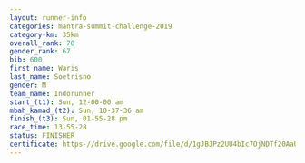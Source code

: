 ```yaml
---
layout: runner-info 
categories: mantra-summit-challenge-2019 
category-km: 35km 
overall_rank: 78
gender_rank: 67
bib: 600
first_name: Waris
last_name: Soetrisno
gender: M
team_name: Indorunner
start_(t1): Sun, 12-00-00 am
mbah_kamad_(t2): Sun, 10-37-36 am
finish_(t3): Sun, 01-55-28 pm
race_time: 13-55-28
status: FINISHER
certificate: https-//drive.google.com/file/d/1gJBJPz2UU4bIc7OjNDTf20AaUJKChwXt/view?usp=sharing
---
```

